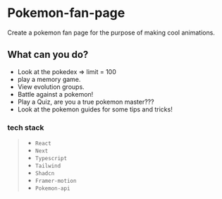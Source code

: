 # Pokemon-fan-page

Create a pokemon fan page for the purpose of making cool animations.

## What can you do?

- Look at the pokedex => limit = 100
- play a memory game.
- View evolution groups.
- Battle against a pokemon!
- Play a Quiz, are you a true pokemon master???
- Look at the pokemon guides for some tips and tricks!

### tech stack

> - `React`
> - `Next`
> - `Typescript`
> - `Tailwind`
> - `Shadcn`
> - `Framer-motion`
> - `Pokemon-api`
